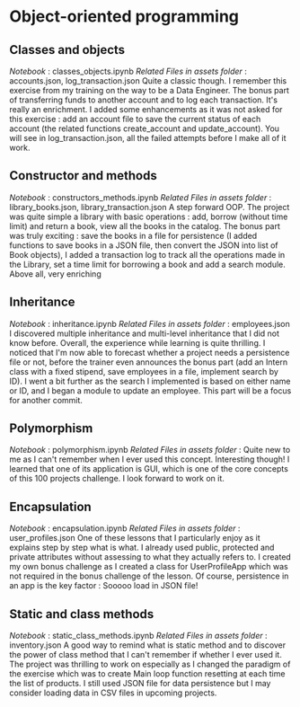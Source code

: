 # Object-oriented programming

## Classes and objects
*Notebook* : classes_objects.ipynb
*Related Files in assets folder* : accounts.json, log_transaction.json
Quite a classic though. I remember this exercise from my training on the way to be a Data Engineer. The bonus part of transferring funds to another account and to log each transaction. It's really an enrichment. I added some enhancements as it was not asked for this exercise : add an account file to save the current status of each account (the related functions create_account and update_account). You will see in log_transaction.json, all the failed attempts before I make all of it work.

## Constructor and methods
*Notebook* : constructors_methods.ipynb
*Related Files in assets folder* : library_books.json, library_transaction.json
A step forward OOP. The project was quite simple a library with basic operations : add, borrow (without time limit) and return a book, view all the books in the catalog. The bonus part was truly exciting : save the books in a file for persistence (I added functions to save books in a JSON file, then convert the JSON into list of Book objects), I added a transaction log to track all the operations made in the Library, set a time limit for borrowing a book and add a search module. Above all, very enriching

## Inheritance
*Notebook* : inheritance.ipynb
*Related Files in assets folder* : employees.json
I discovered multiple inheritance and multi-level inheritance that I did not know before. Overall, the experience while learning is quite thrilling. I noticed that I'm now able to forecast whether a project needs a persistence file or not, before the trainer even announces the bonus part (add an Intern class with a fixed stipend, save employees in a file, implement search by ID). I went a bit further as the search I implemented is based on either name or ID, and I began a module to update an employee. This part will be a focus for another commit.

## Polymorphism
*Notebook* : polymorphism.ipynb
*Related Files in assets folder* :
Quite new to me as I can't remember when I ever used this concept. Interesting though! I learned that one of its application is GUI, which is one of the core concepts of this 100 projects challenge. I look forward to work on it.

## Encapsulation
*Notebook* : encapsulation.ipynb
*Related Files in assets folder* : user_profiles.json
One of these lessons that I particularly enjoy as it explains step by step what is what. I already used public, protected and private attributes without assessing to what they actually refers to. I created my own bonus challenge as I created a class for UserProfileApp which was not required in the bonus challenge of the lesson. Of course, persistence in an app is the key factor : Sooooo load in JSON file!

## Static and class methods
*Notebook* : static_class_methods.ipynb
*Related Files in assets folder* : inventory.json
A good way to remind what is static method and to discover the power of class method that I can't remember if whether I ever used it. The project was thrilling to work on especially as I changed the paradigm of the exercise which was to create Main loop function resetting at each time the list of products. I still used JSON file for data persistence but I may consider loading data in CSV files in upcoming projects.